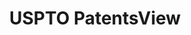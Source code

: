 ---
bigquery: https://console.cloud.google.com/bigquery?p=patents-public-data&d=patentsview&page=dataset
citation: Attribution should be given to PatentsView for use, distribution, or derivative
  works.
code: https://github.com/CSSIP-AIR/PatentsView-Code-Snippets/
contributors: USPTO
cost: None
description: 'PatentsView includes US patent data including raw data (summaries, applications,
  pregrant applications), disambugations of inventors and assignees, and inventor
  gender estimates.  Also foreign priority data, # of figures and sheets, and government
  interest statements.'
documentation: https://patentsview.org/query/builder-faqs
last_edit: 04/06/2022, 15:25:48
location: https://patentsview.org/
maintained_by: USPTO
record_creation_timestamp: 12/2/2020 17:20:46
schema_fields:
- disamb_inventor_id_20190820
- county_fips
- section
- name
- f371_date
- disamb_inventor_id_20200331
- category_id
- attribution_status
- ipc_version_indicator
- term_grant
- series_code
- disamb_assignee_id_20200929
- gi_statement
- subclass_id
- longitude
- disamb_inventor_id_20171003
- level_one
- filename
- _371_date
- action_date
- length
- disamb_assignee_id_20200331
- male_flag
- disamb_inventor_id_20170307
- deceased
- group_id
- disamb_inventor_id_20191008
- reldocno
- withdrawn
- latin_name
- exemplary
- num_figures
- designation
- location_id
- name_last
- inventor_id
- field_title
- rawassignee_id
- term_disclaimer
- term_extension
- disamb_inventor_id_20181127
- city
- subcategory_id
- disamb_assignee_id_20191231
- level_three
- group
- rawinventor_id
- publication_number
- abstract
- field_id
- classification_data_source
- classification_status
- status
- disamb_inventor_id_20170808
- latlong
- classification_level
- role
- disamb_assignee_id_20181127
- latitude
- symbol_position
- level_two
- disamb_inventor_id_20200630
- title
- date
- number
- dependent
- _102_date
- section_id
- sector_title
- f102_date
- num
- disclaimer_date
- country
- subsection_id
- classification_value
- id
- patent_id
- disamb_assignee_id_20190820
- county
- application_id
- applicant_type
- variety
- disamb_inventor_id_20190312
- num_sheets
- rule_47
- subgroup
- doc_type
- disamb_assignee_id_20191008
- rawlocation_id
- disamb_inventor_id_20201229
- mainclass_id
- doctype
- disamb_assignee_id_20200630
- relkind
- organization
- state_fips
- disamb_inventor_id_20180528
- fname
- sequence
- rel_id
- type
- uuid
- text
- disamb_inventor_id_20171226
- name_first
- lawyer_id
- citation_id
- main_group
- kind
- disamb_inventor_id_20191231
- male
- lapse_of_patent
- state
- subclass
- organization_id
- lname
- ipc_class
- num_claims
- subgroup_id
- country_transformed
- disamb_inventor_id_20200929
- contract_award_number
- disamb_assignee_id_20190312
- category
- assignee_id
shortname: patentsview
tags:
- disambiguation
- United States
- gender
terms_of_use: Creative Commons Attribution 4.0 International License.
timeframe: 1963-1999
title: USPTO PatentsView
uuid: cf1780b1-e265-4e49-8d1d-83b9cfe0fd9a
---